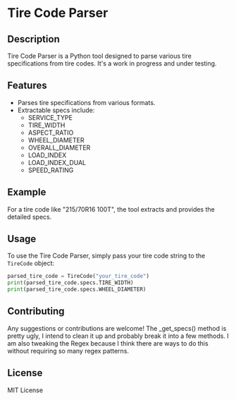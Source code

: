 # Tire Code Parser

## Description
Tire Code Parser is a Python tool designed to parse various tire specifications from tire codes. It's a work in progress and under testing.

## Features
- Parses tire specifications from various formats.
- Extractable specs include:
  - SERVICE_TYPE
  - TIRE_WIDTH
  - ASPECT_RATIO
  - WHEEL_DIAMETER
  - OVERALL_DIAMETER
  - LOAD_INDEX
  - LOAD_INDEX_DUAL
  - SPEED_RATING

## Example
For a tire code like "215/70R16 100T", the tool extracts and provides the detailed specs.

## Usage
To use the Tire Code Parser, simply pass your tire code string to the `TireCode` object:

```python
parsed_tire_code = TireCode("your_tire_code")
print(parsed_tire_code.specs.TIRE_WIDTH)
print(parsed_tire_code.specs.WHEEL_DIAMETER)
```

## Contributing
Any suggestions or contributions are welcome! 
The _get_specs() method is pretty ugly, I intend to clean it up and probably break it into a few methods.
I am also tweaking the Regex because I think there are ways to do this without requiring so many regex patterns.

## License
MIT License

